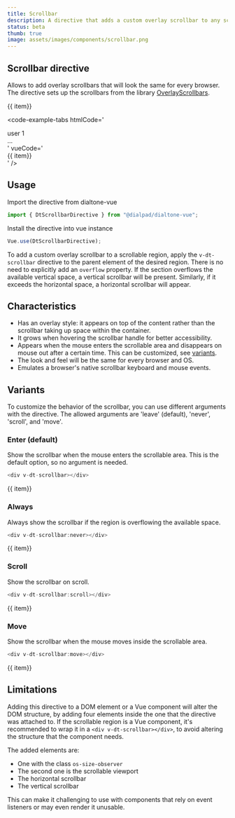 ```yaml
---
title: Scrollbar
description: A directive that adds a custom overlay scrollbar to any scrollable region.
status: beta
thumb: true
image: assets/images/components/scrollbar.png
---
```


## Scrollbar directive

Allows to add overlay scrollbars that will look the same for every browser. The directive sets up the scrollbars from the library [OverlayScrollbars](https://kingsora.github.io/OverlayScrollbars/).

<code-well-header>
  <div class="d-hmx164 d-w30p d-bar8 d-ba d-bc-default" v-dt-scrollbar>
    <dt-stack>
      <div v-for="item in items" class="item">
        {{ item}}
      </div>
    </dt-stack>
  </div>
</code-well-header>

<code-example-tabs
htmlCode='
<div class="d-hmx164 d-w30p d-bar8 d-ba d-bc-default scrollbar" data-overlayscrollbars="host"
  data-overlayscrollbars-initialize="true">
  <div class="os-size-observer">
    <div class="os-size-observer-listener"></div>
  </div>
  <div data-overlayscrollbars-viewport="scrollbarHidden overflowXHidden overflowYScroll" tabindex="-1">
    <div class="item">user 1</div>
    ...
  </div>
  <div class="os-scrollbar os-scrollbar-horizontal os-theme-dark os-scrollbar-auto-hide
  os-scrollbar-handle-interactive os-scrollbar-cornerless os-scrollbar-unusable">
    <div class="os-scrollbar-track">
      <div class="os-scrollbar-handle"></div>
    </div>
  </div>
  <div class="os-scrollbar os-scrollbar-vertical os-theme-dark os-scrollbar-auto-hide
  os-scrollbar-handle-interactive os-scrollbar-visible os-scrollbar-cornerless">
    <div class="os-scrollbar-track">
      <div class="os-scrollbar-handle"></div>
    </div>
  </div>
</div>
'
vueCode='
<div class="d-hmx164 d-w30p d-bar8 d-ba d-bc-default" v-dt-scrollbar>
  <dt-stack>
    <div v-for="item in items" class="item">
      {{ item}}
    </div>
  </dt-stack>
</div>
'
/>

## Usage

Import the directive from dialtone-vue

```javascript
import { DtScrollbarDirective } from "@dialpad/dialtone-vue";
```

Install the directive into vue instance

```javascript
Vue.use(DtScrollbarDirective);
```

To add a custom overlay scrollbar to a scrollable region, apply the `v-dt-scrollbar` directive to the parent element of the desired region.
There is no need to explicitly add an `overflow` property. If the section overflows the available vertical space, a vertical scrollbar will be present. Similarly, if it exceeds the horizontal space, a horizontal scrollbar will appear.

## Characteristics

* Has an overlay style: it appears on top of the content rather than the scrollbar taking up space within the container.
* It grows when hovering the scrollbar handle for better accessibility.
* Appears when the mouse enters the scrollable area and disappears on mouse out after a certain time. This can be customized,
see [variants](#variants).
* The look and feel will be the same for every browser and OS.
* Emulates a browser's native scrollbar keyboard and mouse events.

## Variants

To customize the behavior of the scrollbar, you can use different arguments with the directive. The allowed arguments are 'leave' (default), 'never', 'scroll', and 'move'.

### Enter (default)

Show the scrollbar when the mouse enters the scrollable area. This is the default option, so no argument is needed.

```javascript
<div v-dt-scrollbar></div>
```

<code-well-header>
  <div class="d-hmx164 d-w30p d-bar8 d-ba d-bc-default" v-dt-scrollbar>
    <dt-stack>
      <div v-for="item in items" class="item">
        {{ item}}
      </div>
    </dt-stack>
  </div>
</code-well-header>

### Always

Always show the scrollbar if the region is overflowing the available space.

```javascript
<div v-dt-scrollbar:never></div>
```

<code-well-header>
  <div class="d-hmx164 d-w30p d-bar8 d-ba d-bc-default" v-dt-scrollbar:never>
    <dt-stack>
      <div v-for="item in items" class="item">
        {{ item}}
      </div>
    </dt-stack>
  </div>
</code-well-header>

### Scroll

Show the scrollbar on scroll.

```javascript
<div v-dt-scrollbar:scroll></div>
```

<code-well-header>
  <div class="d-hmx164 d-w30p d-bar8 d-ba d-bc-default" v-dt-scrollbar:scroll>
    <dt-stack>
      <div v-for="item in items" class="item">
        {{ item}}
      </div>
    </dt-stack>
  </div>
</code-well-header>

### Move

Show the scrollbar when the mouse moves inside the scrollable area.

```javascript
<div v-dt-scrollbar:move></div>
```

<code-well-header>
  <div class="d-hmx164 d-w30p d-bar8 d-ba d-bc-default" v-dt-scrollbar:move>
    <dt-stack>
      <div v-for="item in items" class="item">
        {{ item}}
      </div>
    </dt-stack>
  </div>
</code-well-header>

## Limitations

Adding this directive to a DOM element or a Vue component will alter the DOM structure, by adding four elements inside the one that the directive was attached to. If the scrollable region is a Vue component, it's recommended to wrap it in a `<div v-dt-scrollbar></div>`, to avoid altering the structure that the component needs.

The added elements are:

* One with the class `os-size-observer`
* The second one is the scrollable viewport
* The horizontal scrollbar
* The vertical scrollbar

This can make it challenging to use with components that rely on event listeners or may even render it unusable.

<script setup>
  const items = [
    'user 1',
    'user 2',
    'user 3',
    'user 4',
    'user 5',
    'user 6',
    'user 7',
    'user 8',
    'user 9',
    'user 10',
    'user 11',
    'user 12',
    'user 13',
    'user 14',
    'user 15',
  ]
</script>

<style lang="less" scoped>
.item {
  padding: var(--dt-space-300) var(--dt-space-400);
  border-bottom: var(--dt-size-border-100) solid var(--dt-color-border-default);
  &:last-child {
    border-bottom: none;
  }
}
</style>
